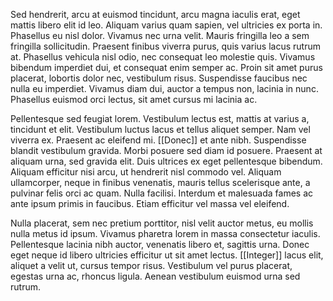 Sed hendrerit, arcu at euismod tincidunt, arcu magna iaculis erat, eget mattis libero elit id leo. Aliquam varius quam sapien, vel ultricies ex porta in. Phasellus eu nisl dolor. Vivamus nec urna velit. Mauris fringilla leo a sem fringilla sollicitudin. Praesent finibus viverra purus, quis varius lacus rutrum at. Phasellus vehicula nisl odio, nec consequat leo molestie quis. Vivamus bibendum imperdiet dui, et consequat enim semper ac. Proin sit amet purus placerat, lobortis dolor nec, vestibulum risus. Suspendisse faucibus nec nulla eu imperdiet. Vivamus diam dui, auctor a tempus non, lacinia in nunc. Phasellus euismod orci lectus, sit amet cursus mi lacinia ac.

Pellentesque sed feugiat lorem. Vestibulum lectus est, mattis at varius a, tincidunt et elit. Vestibulum luctus lacus et tellus aliquet semper. Nam vel viverra ex. Praesent ac eleifend mi. [[Donec]] et ante nibh. Suspendisse blandit vestibulum gravida. Morbi posuere sed diam id posuere. Praesent at aliquam urna, sed gravida elit. Duis ultrices ex eget pellentesque bibendum. Aliquam efficitur nisi arcu, ut hendrerit nisl commodo vel. Aliquam ullamcorper, neque in finibus venenatis, mauris tellus scelerisque ante, a pulvinar felis orci ac quam. Nulla facilisi. Interdum et malesuada fames ac ante ipsum primis in faucibus. Etiam efficitur vel massa vel eleifend.

Nulla placerat, sem nec pretium porttitor, nisl velit auctor metus, eu mollis nulla metus id ipsum. Vivamus pharetra lorem in massa consectetur iaculis. Pellentesque lacinia nibh auctor, venenatis libero et, sagittis urna. Donec eget neque id libero ultricies efficitur ut sit amet lectus. [[Integer]] lacus elit, aliquet a velit ut, cursus tempor risus. Vestibulum vel purus placerat, egestas urna ac, rhoncus ligula. Aenean vestibulum euismod urna sed rutrum.